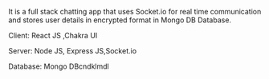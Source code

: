 It is a full stack chatting app that uses Socket.io for real time communication and stores user details in encrypted format in Mongo DB Database.

Client: React JS ,Chakra UI

Server: Node JS, Express JS,Socket.io

Database: Mongo DBcndklmdl



